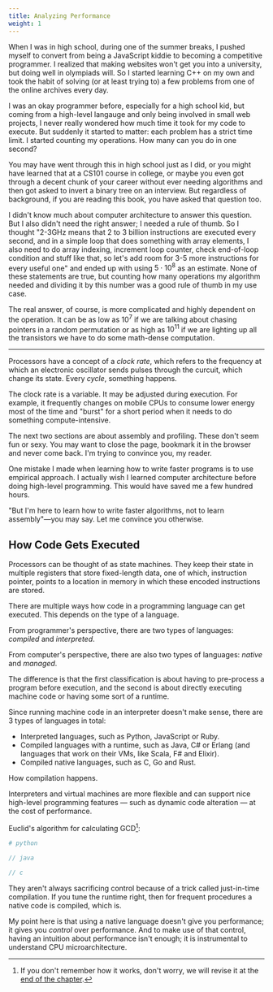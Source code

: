 ```yaml
---
title: Analyzing Performance
weight: 1
---
```


When I was in high school, during one of the summer breaks, I pushed myself to convert from being a JavaScript kiddie to becoming a competitive programmer. I realized that making websites won't get you into a university, but doing well in olympiads will. So I started learning C++ on my own and took the habit of solving (or at least trying to) a few problems from one of the online archives every day.

I was an okay programmer before, especially for a high school kid, but coming from a high-level langauge and only being involved in small web projects, I never really wondered how much time it took for my code to execute. But suddenly it started to matter: each problem has a strict time limit. I started counting my operations. How many can you do in one second?

You may have went through this in high school just as I did, or you might have learned that at a CS101 course in college, or maybe you even got through a decent chunk of your career without ever needing algorithms and then got asked to invert a binary tree on an interview. But regardless of background, if you are reading this book, you have asked that question too.

I didn't know much about computer architecture to answer this question. But I also didn't need the right answer; I needed a rule of thumb. So I thought "2-3GHz means that 2 to 3 billion instructions are executed every second, and in a simple loop that does something with array elements, I also need to do array indexing, increment loop counter, check end-of-loop condition and stuff like that, so let's add room for 3-5 more instructions for every useful one" and ended up with using $5 \cdot 10^8$ as an estimate. None of these statements are true, but counting how many operations my algorithm needed and dividing it by this number was a good rule of thumb in my use case.

The real answer, of course, is more complicated and highly dependent on the operation. It can be as low as $10^7$ if we are talking about chasing pointers in a random permutation or as high as $10^{11}$ if we are lighting up all the transistors we have to do some math-dense computation.

---

Processors have a concept of a *clock rate*, which refers to the frequency at which an electronic oscillator sends pulses through the curcuit, which change its state. Every *cycle*, something happens.

The clock rate is a variable. It may be adjusted during execution. For example, it frequently changes on mobile CPUs to consume lower energy most of the time and "burst" for a short period when it needs to do something compute-intensive.

The next two sections are about assembly and profiling. These don't seem fun or sexy. You may want to close the page, bookmark it in the browser and never come back. I'm trying to convince you, my reader.

One mistake I made when learning how to write faster programs is to use empirical approach. I actually wish I learned computer architecture before doing high-level programming. This would have saved me a few hundred hours.

"But I'm here to learn how to write faster algorithms, not to learn assembly"—you may say. Let me convince you otherwise.

## How Code Gets Executed

Processors can be thought of as state machines. They keep their state in multiple registers that store fixed-length data, one of which, instruction pointer, points to a location in memory in which these encoded instructions are stored.

There are multiple ways how code in a programming language can get executed. This depends on the type of a language.

From programmer's perspective, there are two types of languages: *compiled* and *interpreted*.

From computer's perspective, there are also two types of languages: *native* and *managed*.

The difference is that the first classification is about having to pre-process a program before execution, and the second is about directly executing machine code or having some sort of a runtime.

Since running machine code in an interpreter doesn't make sense, there are 3 types of languages in total:

- Interpreted languages, such as Python, JavaScript or Ruby.
- Compiled languages with a runtime, such as Java, C# or Erlang (and languages that work on their VMs, like Scala, F# and Elixir).
- Compiled native languages, such as C, Go and Rust.

How compilation happens.

Interpreters and virtual machines are more flexible and can support nice high-level programming features — such as dynamic code alteration — at the cost of performance.

Euclid's algorithm for calculating GCD[^gcd]:

```python
# python
```

```java
// java
```

```c
// c
```

[^gcd]: If you don't remember how it works, don't worry, we will revise it at the [end of the chapter](gcd).

They aren't always sacrificing control because of a trick called just-in-time compilation. If you tune the runtime right, then for frequent procedures a native code is compiled, which is.

My point here is that using a native language doesn't give you performance; it gives you *control* over performance. And to make use of that control, having an intuition about performance isn't enough; it is instrumental to understand CPU microarchitecture.
